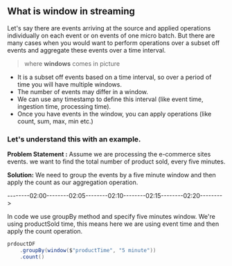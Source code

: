 ## What is window in streaming
Let's say there are events arriving at the source and applied operations individually on each event or on events of one micro batch. But there are many cases when you would want to perform operations over a subset off events and aggregate these events over a time interval.

> where **windows** comes in picture

 - It is a subset off events based on a time interval, so over a period of time you will have multiple windows.
 - The number of events may differ in a window.
 - We can use any timestamp to define this interval (like event time, ingestion time, processing time).
 - Once you have events in the window, you can apply operations (like count, sum, max, min etc.)

### Let's understand this with an example.
**Problem Statement :** Assume we are processing the e-commerce sites events. we want to find the total number of product sold, every five minutes.

**Solution:** We need to group the events by a five minute window and then apply the count as our aggregation operation.

--------02:00--------02:05--------02:10--------02:15--------02:20-------->

In code we use groupBy method and specify five minutes window. We're using productSold time, this means here we are using event time and then apply the count operation.
```scala
prdouctDF
	.groupBy(window($"productTime", "5 minute"))
    .count()
```

<!--stackedit_data:
eyJoaXN0b3J5IjpbNTUxMjQ2NjYsNDQ5NzQyOCw3OTk3MzkxNz
IsLTIzNDM4OTQwLC0yMDgyOTUzMjQwLDg5MzE5MDgyOSwtMTk2
NDI1NzUxOSwtMTcyMDMzNDk1OSwtMTA1NjY3MjE5MiwxNDIwNz
k4NTYxLDg1NzM0NTM0MiwzOTkzODQzNiwxOTY2NDAyNzc2LDE4
NjM4ODg5OTcsNzUyMjEwMzc1LC0yOTk2NjEyNjksLTE1MjIzND
EyODcsLTQ3NDQ2NzEyMSw4NTg2MjA0NjQsNzg3MTI3MjUxXX0=

-->